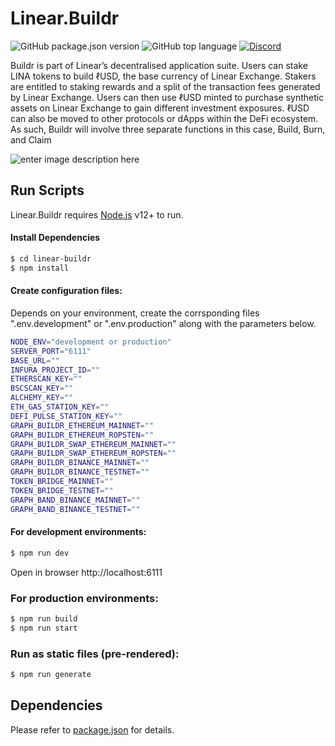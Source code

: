 # Linear.Buildr

![GitHub package.json version](https://img.shields.io/github/package-json/v/Linear-finance/linear-buildr) ![GitHub top language](https://img.shields.io/github/languages/top/Linear-finance/linear-buildr) [![Discord](https://img.shields.io/discord/738363983031173151?color=768AD4&label=discord)](https://discordapp.com/channels/738363983031173151/)

Buildr is part of Linear’s decentralised application suite. Users can stake LINA tokens to build ℓUSD, the base currency of Linear Exchange. Stakers are entitled to staking rewards and a split of the transaction fees generated by Linear Exchange. Users can then use ℓUSD minted to purchase synthetic assets on Linear Exchange to gain different investment exposures. ℓUSD can also be moved to other protocols or dApps within the DeFi ecosystem. As such, Buildr will involve three separate functions in this case, Build, Burn, and Claim

![enter image description here](https://miro.medium.com/max/1400/0*HMts90TiEYZgPE6P)

## Run Scripts

Linear.Buildr requires [Node.js](https://nodejs.org/) v12+ to run.

#### Install Dependencies

```sh
$ cd linear-buildr
$ npm install
```

#### Create configuration files:

Depends on your environment, create the corrsponding files ".env.development" or ".env.production" along with the parameters below.

```sh
NODE_ENV="development or production"
SERVER_PORT="6111"
BASE_URL=""
INFURA_PROJECT_ID=""
ETHERSCAN_KEY=""
BSCSCAN_KEY=""
ALCHEMY_KEY=""
ETH_GAS_STATION_KEY=""
DEFI_PULSE_STATION_KEY=""
GRAPH_BUILDR_ETHEREUM_MAINNET=""
GRAPH_BUILDR_ETHEREUM_ROPSTEN=""
GRAPH_BUILDR_SWAP_ETHEREUM_MAINNET=""
GRAPH_BUILDR_SWAP_ETHEREUM_ROPSTEN=""
GRAPH_BUILDR_BINANCE_MAINNET=""
GRAPH_BUILDR_BINANCE_TESTNET=""
TOKEN_BRIDGE_MAINNET=""
TOKEN_BRIDGE_TESTNET=""
GRAPH_BAND_BINANCE_MAINNET=""
GRAPH_BAND_BINANCE_TESTNET=""
```

#### For development environments:

```sh
$ npm run dev
```
Open in browser http://localhost:6111

### For production environments:


```sh
$ npm run build
$ npm run start
```

### Run as static files (pre-rendered):

```sh
$ npm run generate
```

## Dependencies

Please refer to [package.json][PKJS] for details.

[PKJS]: <https://github.com/Linear-finance/linear-buildr/blob/v2/package.json>
